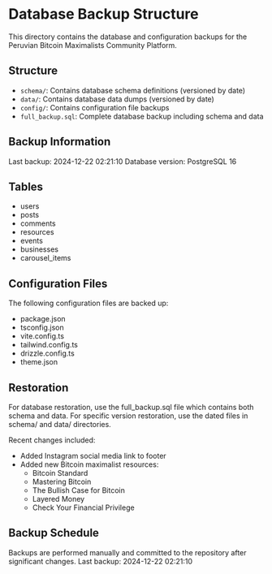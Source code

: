 # Database Backup Structure

This directory contains the database and configuration backups for the Peruvian Bitcoin Maximalists Community Platform.

## Structure

- `schema/`: Contains database schema definitions (versioned by date)
- `data/`: Contains database data dumps (versioned by date)
- `config/`: Contains configuration file backups
- `full_backup.sql`: Complete database backup including schema and data

## Backup Information

Last backup: 2024-12-22 02:21:10
Database version: PostgreSQL 16

## Tables
- users
- posts
- comments
- resources
- events
- businesses
- carousel_items

## Configuration Files
The following configuration files are backed up:
- package.json
- tsconfig.json
- vite.config.ts
- tailwind.config.ts
- drizzle.config.ts
- theme.json

## Restoration
For database restoration, use the full_backup.sql file which contains both schema and data.
For specific version restoration, use the dated files in schema/ and data/ directories.

Recent changes included:
- Added Instagram social media link to footer
- Added new Bitcoin maximalist resources:
  - Bitcoin Standard
  - Mastering Bitcoin
  - The Bullish Case for Bitcoin
  - Layered Money
  - Check Your Financial Privilege

## Backup Schedule
Backups are performed manually and committed to the repository after significant changes.
Last backup: 2024-12-22 02:21:10